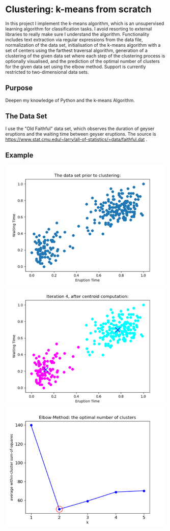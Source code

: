# Clustering: k-means from scratch
In this project I implement the k-means algorithm, which is an unsupervised learning algorithm for classification tasks. I avoid resorting to external libraries to really make sure I understand the algorithm. Functionality includes text extraction via regular expressions from the data file, normalization of the data set, initialisation of the k-means algorithm with a set of centers using the farthest traversal algorithm, generation of a clustering of the given data set where each step of the clustering process is optionally visualised, and the prediction of the optimal number of clusters for the given data set using the elbow method. Support is currently restricted to two-dimensional data sets. 

## Purpose
Deepen my knowledge of Python and the k-means Algorithm.

## The Data Set
I use the "Old Faithful" data set, which observes the duration of geyser eruptions and the waiting time between geyser eruptions. The source is https://www.stat.cmu.edu/~larry/all-of-statistics/=data/faithful.dat .

## Example
![Screenshot](/docs/images/prior.png)
![Screenshot](/docs/images/clustering.png)
![Screenshot](/docs/images/elbow.png)